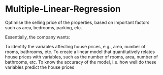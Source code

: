 # Multiple-Linear-Regression
Optimise the selling price of the properties, based on important factors such as area, bedrooms, parking, etc.


Essentially, the company wants:

To identify the variables affecting house prices, e.g., area, number of rooms, bathrooms, etc.
To create a linear model that quantitatively relates house prices with variables, such as the number of rooms, area, number of bathrooms, etc.
To know the accuracy of the model, i.e. how well do these variables predict the house prices
